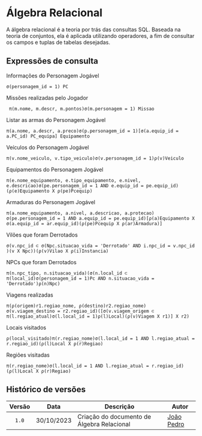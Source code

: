 # Álgebra Relacional

A álgebra relacional é a teoria por trás das consultas SQL. Baseada na teoria de conjuntos, ela é aplicada utilizando operadores, a fim de consultar os campos e tuplas de tabelas desejadas.

## Expressões de consulta

Informações do Personagem Jogável
```
σ(personagem_id = 1) PC
```
Missões realizadas pelo Jogador
```
 π(m.nome, m.descr, m.pontos)σ(m.personagem = 1) Missao
 ```
Listar as armas do Personagem Jogável
```
π(a.nome, a.descr, a.preco)σ(p.personagem_id = 1)[σ(a.equip_id = a.PC_id) PC_equipa] Equipamento
```
Veículos do Personagem Jogável
```
π(v.nome_veiculo, v.tipo_veiculo)σ(v.personagem_id = 1)ρ(v)Veiculo
```
Equipamentos do Personagem Jogável
```
π(e.nome_equipamento, e.tipo_equipamento, e.nivel, e.descricao)σ(pe.personagem_id = 1 AND e.equip_id = pe.equip_id)(ρ(e)Equipamento X ρ(pe)Pcequip)
```
Armaduras do Personagem Jogável
```
π(a.nome_equipamento, a.nivel, a.descricao, a.protecao) σ(pe.personagem_id = 1 AND a.equip_id = pe.equip_id)[ρ(a)Equipamento X σ(a.equip_id = ar.equip_id)(ρ(pe)Pcequip X ρ(ar)Armadura)]
```
Vilões que foram Derrotados
```
σ(v.npc_id ⊂ σ(Npc.situacao_vida = 'Derrotado' AND i.npc_id = v.npc_id )(v X Npc))(ρ(v)Vilao X ρ(i)Instancia)
```
NPCs que foram Derrotados
```
π(n.npc_tipo, n.situacao_vida)(σ(n.local_id ⊂ π(local_id)σ(personagem_id = 1)Pc AND n.situacao_vida = 'Derrotado')ρ(n)Npc)
```
Viagens realizadas
```
π(ρ(origem)r1.regiao_nome, ρ(destino)r2.regiao_nome) σ(v.viagem_destino = r2.regiao_id)([σ(v.viagem_origem ⊂ π(l.regiao_atual)σ(l.local_id = 1)ρ(l)Local)(ρ(v)Viagem X r1)] X r2)
```
Locais visitados
```
ρ(local_visitado)π(r.regiao_nome)σ(l.local_id = 1 AND l.regiao_atual = r.regiao_id)(ρ(l)Local X ρ(r)Regiao)
```
Regiões visitadas
```
π(r.regiao_nome)σ(l.local_id = 1 AND l.regiao_atual = r.regiao_id)(ρ(l)Local X ρ(r)Regiao)
```
## Histórico de versões

| Versão |    Data    | Descrição                | Autor                                                                                                                 |
| :----: | :--------: | ------------------------ | --------------------------------------------------------------------------------------------------------------------- |
| `1.0`  | 30/10/2023 | Criação do documento de Álgebra Relacional | [João Pedro](https://github.com/JoosPerro)                                                                      |
